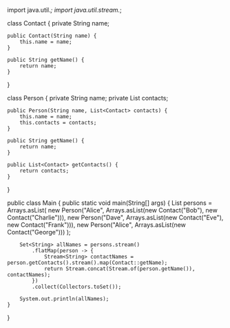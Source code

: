 import java.util.*;
import java.util.stream.*;

class Contact {
    private String name;

    public Contact(String name) {
        this.name = name;
    }

    public String getName() {
        return name;
    }
}

class Person {
    private String name;
    private List<Contact> contacts;

    public Person(String name, List<Contact> contacts) {
        this.name = name;
        this.contacts = contacts;
    }

    public String getName() {
        return name;
    }

    public List<Contact> getContacts() {
        return contacts;
    }
}

public class Main {
    public static void main(String[] args) {
        List<Person> persons = Arrays.asList(
            new Person("Alice", Arrays.asList(new Contact("Bob"), new Contact("Charlie"))),
            new Person("Dave", Arrays.asList(new Contact("Eve"), new Contact("Frank"))),
            new Person("Alice", Arrays.asList(new Contact("George")))
        );

        Set<String> allNames = persons.stream()
            .flatMap(person -> {
                Stream<String> contactNames = person.getContacts().stream().map(Contact::getName);
                return Stream.concat(Stream.of(person.getName()), contactNames);
            })
            .collect(Collectors.toSet());

        System.out.println(allNames);
    }
}